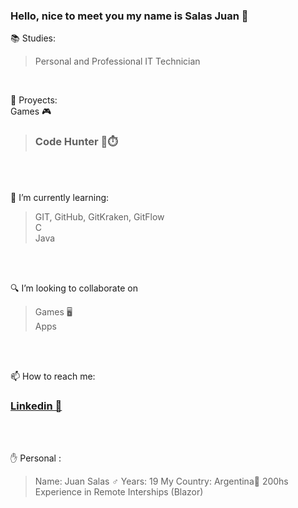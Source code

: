 ### Hello, nice to meet you my name is Salas Juan 👋

📚 Studies:
> Personal and Professional IT Technician
<br>

🔭 Proyects:
<br>
 Games 🎮
 > <h3> Code Hunter 🛑⏱️</h3>
<br>
<br>

🌱 I’m currently learning:
> GIT, GitHub, GitKraken, GitFlow <br>
> C <br>
> Java
<br>
<br>

🔍 I’m looking to collaborate on
> Games 🖥️ <br>
> Apps 
<br>
<br>

📫 How to reach me: <br>
### [Linkedin 👥](https://www.linkedin.com/in/juan-salas-b469b2304)
<br>
<br>

✋ Personal :
> Name: Juan Salas ♂️
> Years: 19
> My Country: Argentina💙
>  200hs Experience in Remote Interships (Blazor)
